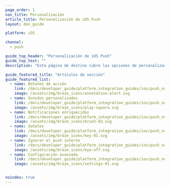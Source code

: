```yaml
---
page_order: 1
nav_title: Personalización
article_title: Personalización de iOS Push
layout: dev_guide

platform: iOS

channel:
  - push

guide_top_header: "Personalización de iOS Push"
guide_top_text: ""
description: "Esta página de destino cubre las opciones de personalización push del SDK de Braze para iOS, incluyendo botones de acción, sonidos personalizados, notificaciones enriquecidas, señales y mucho más..."

guide_featured_title: "Artículos de sección"
guide_featured_list:
  - name: Botones de acción
    link: /docs/developer_guide/platform_integration_guides/ios/push_notifications/customization/action_buttons/
    image: /assets/img/braze_icons/annotation-alert.svg
  - name: Sonidos personalizados
    link: /docs/developer_guide/platform_integration_guides/ios/push_notifications/customization/custom_sounds/
    image: /assets/img/braze_icons/play-square.svg
  - name: Notificaciones enriquecidas
    link: /docs/developer_guide/platform_integration_guides/ios/push_notifications/customization/rich_notifications/
    image: /assets/img/braze_icons/brush-02.svg
  - name: Señales
    link: /docs/developer_guide/platform_integration_guides/ios/push_notifications/customization/badges/
    image: /assets/img/braze_icons/key-01.svg
  - name: Ignorar el push interno
    link: /docs/developer_guide/platform_integration_guides/ios/push_notifications/customization/ignoring_internal_push/
    image: /assets/img/braze_icons/eye-off.svg
  - name: Configuración avanzada
    link: /docs/developer_guide/platform_integration_guides/ios/push_notifications/customization/advanced_settings/
    image: /assets/img/braze_icons/settings-01.svg


noindex: true
---
```

<br><br>